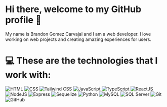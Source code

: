 # Hi there, welcome to my GitHub profile 👋 

My name is Brandon Gomez Carvajal and I am a web developer. I love working on web projects and creating amazing experiences for users.

# 💻 These are the technologies that I work with:

![HTML](https://img.shields.io/badge/HTML-%23E34F26.svg?style=for-the-badge&logo=html5&logoColor=white) ![CSS](https://img.shields.io/badge/CSS-%231572B6.svg?style=for-the-badge&logo=css3&logoColor=white) ![Tailwind CSS](https://img.shields.io/badge/Tailwind%20CSS-%2338B2AC.svg?style=for-the-badge&logo=tailwind-css&logoColor=white) ![JavaScript](https://img.shields.io/badge/JavaScript-%23323330.svg?style=for-the-badge&logo=javascript&logoColor=%23F7DF1E) ![TypeScript](https://img.shields.io/badge/TypeScript-%23007ACC.svg?style=for-the-badge&logo=typescript&logoColor=white) ![ReactJS](https://img.shields.io/badge/ReactJS-%2320232a.svg?style=for-the-badge&logo=react&logoColor=%2361DAFB) ![NodeJS](https://img.shields.io/badge/NodeJS-6DA55F?style=for-the-badge&logo=node.js&logoColor=white) ![Express](https://img.shields.io/badge/Express-%23404d59.svg?style=for-the-badge&logo=express&logoColor=%2361DAFB) ![Sequelize](https://img.shields.io/badge/Sequelize-%23blue.svg?style=for-the-badge&logo=sequelize&logoColor=white) ![Python](https://img.shields.io/badge/Python-3670A0?style=for-the-badge&logo=python&logoColor=ffdd54) ![MySQL](https://img.shields.io/badge/MySQL-%2300f.svg?style=for-the-badge&logo=mysql&logoColor=white) ![SQL Server](https://img.shields.io/badge/SQL%20Server-%23CC2927.svg?style=for-the-badge&logo=microsoft%20sql%20server&logoColor=white) ![Git](https://img.shields.io/badge/Git-F05032?style=for-the-badge&logo=git&logoColor=white) ![GitHub](https://img.shields.io/badge/GitHub-181717?style=for-the-badge&logo=github&logoColor=white)

